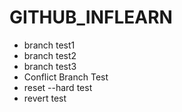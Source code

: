 # GITHUB_INFLEARN
- branch test1
- branch test2
- branch test3
- Conflict Branch Test
- reset --hard test
- revert test
